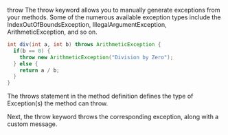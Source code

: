 throw
The throw keyword allows you to manually generate exceptions from your methods. Some of the numerous available exception types include the IndexOutOfBoundsException, IllegalArgumentException, ArithmeticException, and so on.

```java
int div(int a, int b) throws ArithmeticException {
  if(b == 0) {
    throw new ArithmeticException("Division by Zero");
  } else {
    return a / b;
  }
}
```

The throws statement in the method definition defines the type of Exception(s) the method can throw.

Next, the throw keyword throws the corresponding exception, along with a custom message.
